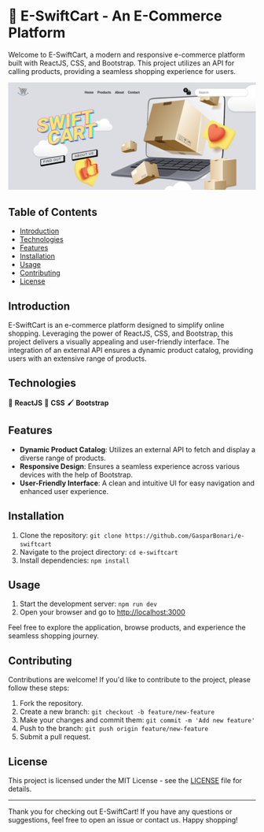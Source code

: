 # 🛒 E-SwiftCart - An E-Commerce Platform

Welcome to E-SwiftCart, a modern and responsive e-commerce platform built with ReactJS, CSS, and Bootstrap. This project utilizes an API for calling products, providing a seamless shopping experience for users.

![E-SwiftCart Preview](./src/images/screenshot.png)

## Table of Contents
- [Introduction](#introduction)
- [Technologies](#technologies)
- [Features](#features)
- [Installation](#installation)
- [Usage](#usage)
- [Contributing](#contributing)
- [License](#license)

## Introduction

E-SwiftCart is an e-commerce platform designed to simplify online shopping. Leveraging the power of ReactJS, CSS, and Bootstrap, this project delivers a visually appealing and user-friendly interface. The integration of an external API ensures a dynamic product catalog, providing users with an extensive range of products.

## Technologies

🧠 **ReactJS**
🎨 **CSS**
🖌️ **Bootstrap**

## Features

- **Dynamic Product Catalog**: Utilizes an external API to fetch and display a diverse range of products.
- **Responsive Design**: Ensures a seamless experience across various devices with the help of Bootstrap.
- **User-Friendly Interface**: A clean and intuitive UI for easy navigation and enhanced user experience.

## Installation

1. Clone the repository: `git clone https://github.com/GasparBonari/e-swiftcart`
2. Navigate to the project directory: `cd e-swiftcart`
3. Install dependencies: `npm install`

## Usage

1. Start the development server: `npm run dev`
2. Open your browser and go to [http://localhost:3000](http://localhost:3000)

Feel free to explore the application, browse products, and experience the seamless shopping journey.

## Contributing

Contributions are welcome! If you'd like to contribute to the project, please follow these steps:

1. Fork the repository.
2. Create a new branch: `git checkout -b feature/new-feature`
3. Make your changes and commit them: `git commit -m 'Add new feature'`
4. Push to the branch: `git push origin feature/new-feature`
5. Submit a pull request.

## License

This project is licensed under the MIT License - see the [LICENSE](LICENSE) file for details.

---

Thank you for checking out E-SwiftCart! If you have any questions or suggestions, feel free to open an issue or contact us. Happy shopping!
